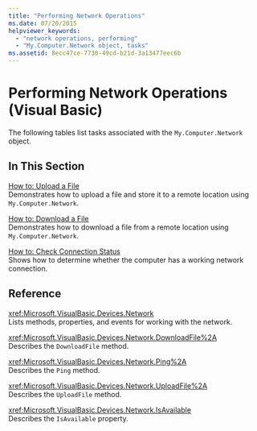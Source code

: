 ```yaml
---
title: "Performing Network Operations"
ms.date: 07/20/2015
helpviewer_keywords: 
  - "network operations, performing"
  - "My.Computer.Network object, tasks"
ms.assetid: 8ecc47ce-7730-49cd-b21d-3a13477eec6b
---
```

# Performing Network Operations (Visual Basic)

The following tables list tasks associated with the `My.Computer.Network` object.  
  
## In This Section  

 [How to: Upload a File](how-to-upload-a-file.md)  
 Demonstrates how to upload a file and store it to a remote location using `My.Computer.Network`.  
  
 [How to: Download a File](how-to-download-a-file.md)  
 Demonstrates how to download a file from a remote location using `My.Computer.Network`.  
  
 [How to: Check Connection Status](how-to-check-connection-status.md)  
 Shows how to determine whether the computer has a working network connection.  
  
## Reference  

 <xref:Microsoft.VisualBasic.Devices.Network>  
 Lists methods, properties, and events for working with the network.  
  
 <xref:Microsoft.VisualBasic.Devices.Network.DownloadFile%2A>  
 Describes the `DownloadFile` method.  
  
 <xref:Microsoft.VisualBasic.Devices.Network.Ping%2A>  
 Describes the `Ping` method.  
  
 <xref:Microsoft.VisualBasic.Devices.Network.UploadFile%2A>  
 Describes the `UploadFile` method.  
  
 <xref:Microsoft.VisualBasic.Devices.Network.IsAvailable>  
 Describes the `IsAvailable` property.
